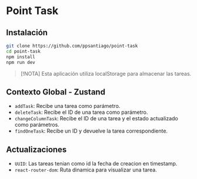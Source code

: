 # Point Task

## Instalación

```bash
git clone https://github.com/ppsantiago/point-task
cd point-task
npm install
npm run dev
```

> [!NOTA]
> Esta aplicación utiliza localStorage para almacenar las tareas.

## Contexto Global - Zustand

- `addTask`: Recibe una tarea como parámetro.
- `deleteTask`: Recibe el ID de una tarea como parámetro.
- `changeColumnTask`: Recibe el ID de una tarea y el estado actualizado como parámetros.
- `findOneTask`: Recibe un ID y devuelve la tarea correspondiente.

## Actualizaciones

- `UUID`: Las tareas tenian como id la fecha de creacion en timestamp.
- `react-router-dom`: Ruta dinamica para visualizar una tarea.
